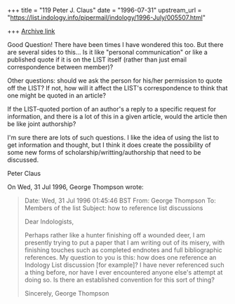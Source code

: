 +++
title = "119 Peter J. Claus"
date = "1996-07-31"
upstream_url = "https://list.indology.info/pipermail/indology/1996-July/005507.html"

+++
[Archive link](https://list.indology.info/pipermail/indology/1996-July/005507.html)

Good Question!  There have been times I have wondered this too. But there 
are several sides to this... Is it like "personal communication" or like 
a published quote if it is on the LIST itself (rather than just email 
correspondence between member)?  

Other questions: should we ask the person for his/her permission to quote 
off the LIST?  If not, how will it affect the LIST's correspondence to 
think that one might be quoted in an article?

If the LIST-quoted portion of an author's a reply to a specific request 
for information, and there is a lot of this in a given article, would the 
article then be like joint authorship?

I'm sure there are lots of such questions.  I like the idea of using the 
list to get information and thought, but I think it does create the 
possibility of some new forms of scholarship/writting/authorship that 
need to be discussed.

Peter Claus

On Wed, 31 Jul 1996, George Thompson wrote:

> Date: Wed, 31 Jul 1996 01:45:46 BST
> From: George Thompson <thompson at jlc.net>
> To: Members of the list <indology at liverpool.ac.uk>
> Subject: how to reference list discussions
> 
> Dear Indologists,
> 
> Perhaps rather like a hunter finishing off a wounded deer, I am presently
> trying to put a paper that I am writing out of its misery, with finishing
> touches such as completed endnotes and full bibliographic references. My
> question to you is this: how does one reference an Indology List discussion
> [for example]?  I have never referenced such a thing before, nor have I
> ever encountered anyone else's attempt at doing so.  Is there an
> established convention for this sort of thing?
> 
> Sincerely,
> George Thompson
> 
> 
> 
> 





